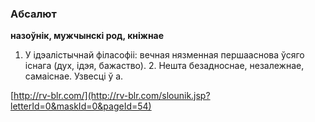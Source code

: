 ### Абсалют
**назоўнік, мужчынскі род, кніжнае**

1. У ідэалістычнай філасофіі: вечная нязменная першааснова ўсяго існага (дух, ідэя, бажаство). 2. Нешта безадноснае, незалежнае, самаіснае. Узвесці ў а.

<a rel="author">[http://rv-blr.com/](http://rv-blr.com/slounik.jsp?letterId=0&maskId=0&pageId=54)</a>
